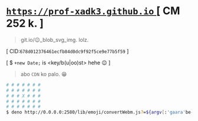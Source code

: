 # <a href="https://prof-xadk3.github.io"> `https://prof-xadk3.github.io` </a> [ CM 252 k. ]

> git.io/:wink:_blob_svg_img. lolz.

[ CID:`678d012376461ecfb84d0dc9f92f5ce9e77b5f59` ]

[ $ `+new Date;` is <key/b(u|oo)st> hehe :wink: ]

> abo `CDN` ko palo. :grin:

```sh
# # # # # # #
# # # # # # #
# # # X # # #
# # # # # # #
# # # # # # #
$ deno http://0.0.0.0:2580/lib/emoji/convertWebm.js?=${argv[:'gaara'be-:]}
```
